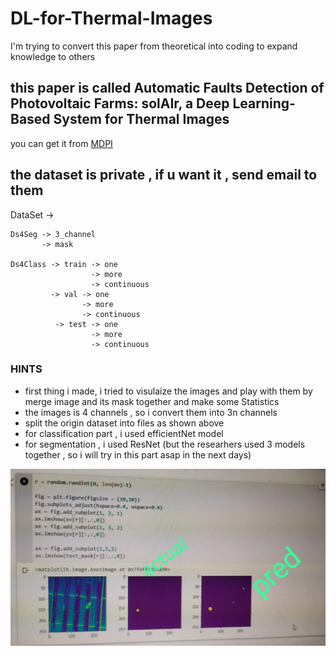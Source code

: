 # DL-for-Thermal-Images
I'm trying to convert this paper from theoretical into coding to expand knowledge to others
## this paper is called Automatic Faults Detection of Photovoltaic Farms: solAIr, a Deep Learning-Based System for Thermal Images 
you can get it from [MDPI](https://www.mdpi.com/1996-1073/13/24/6496)


## the dataset is private , if u want it , send email to them  

DataSet ->

    Ds4Seg -> 3_channel
           -> mask

    Ds4Class -> train -> one
                      -> more
                      -> continuous 
             -> val -> one
                    -> more
                    -> continuous
              -> test -> one
                      -> more
                      -> continuous

### HINTS
- first thing i made, i tried to visulaize the images and play with them by merge image and its mask together and make some Statistics
- the images is 4 channels , so i convert them into 3n channels
- split the origin dataset into files as shown above
- for classification part , i used efficientNet model
- for segmentation , i used ResNet (but the researhers used 3 models together , so i will try in this part asap in the next days)

![the Output from segmentation](op_Seg.jpeg)




